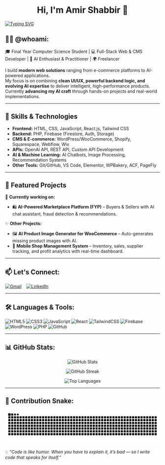 <h1 align='center'>Hi, I'm Amir Shabbir 👋</h1>

<a href="https://github.com/aamirshabbir"><img src="https://readme-typing-svg.demolab.com?font=Caveat&size=40&pause=500&color=1DBF73&center=true&width=935&height=55&lines=Full-Stack+Web+%26+CMS+Developer;Final+Year+Computer+Science+Student;Freelancer+%7C+Web+Solutions+%26+AI+Integration;AI+Enthusiast+%26+Practitioner;Always+Learning" alt="Typing SVG" /></a></br>
## 👨‍💻 @whoami:
🎓 Final Year Computer Science Student | 💻 Full-Stack Web & CMS Developer | 🤖 AI Enthusiast & Practitioner | 🌍 Freelancer  

I build **modern web solutions** ranging from e-commerce platforms to AI-powered applications.  
My focus is on combining **clean UI/UX, powerful backend logic, and evolving AI expertise** to deliver intelligent, high-performance products.  
Currently **advancing my AI craft** through hands-on projects and real-world implementations.

---

## 🚀 Skills & Technologies
- **Frontend:** HTML, CSS, JavaScript, React.js, Tailwind CSS  
- **Backend:** PHP, Firebase (Firestore, Auth, Storage)  
- **CMS & E-commerce:** WordPress/WooCommerce, Shopify, Squarespace, Webflow, Wix  
- **APIs:** OpenAI API, REST API, Custom API Development  
- **AI & Machine Learning:** AI Chatbots, Image Processing, Recommendation Systems  
- **Other Tools:** Git/GitHub, VS Code, Elementor, WPBakery, ACF, PageFly  

---

## 📌 Featured Projects
🔭 **Currently working on:**  
- 🛍 **AI-Powered Marketplace Platform (FYP)** – Buyers & Sellers with AI chat assistant, fraud detection & recommendations.  

✨ **Other Projects:**  
- 🖼 **AI Product Image Generator for WooCommerce** – Auto-generates missing product images with AI.  
- 📱 **Mobile Shop Management System** – Inventory, sales, supplier tracking, and profit analytics with real-time dashboard.  

---

## 📫 Let's Connect:
<a href="mailto:amirshabbir56@gmail.com" target='_blank'><img src="https://cdn.iconscout.com/icon/free/png-256/gmail-2981844-2476484.png" alt="Gmail" style="width:45px;height:45px;"></a>
&nbsp;&nbsp;
<a href="https://www.linkedin.com/in/amir-shabbir/" target='_blank'><img src="https://cdn.iconscout.com/icon/free/png-256/linkedin-162-498418.png" alt="LinkedIn" style="width:45px;height:45px;"></a>

---

## 🛠️ Languages & Tools:
![HTML5](https://img.shields.io/badge/html5-%23E34F26.svg?style=for-the-badge&logo=html5&logoColor=white)
![CSS3](https://img.shields.io/badge/css3-%231572B6.svg?style=for-the-badge&logo=css3&logoColor=white)
![JavaScript](https://img.shields.io/badge/javascript-%23323330.svg?style=for-the-badge&logo=javascript&logoColor=%23F7DF1E)
![React](https://img.shields.io/badge/react-%2320232a.svg?style=for-the-badge&logo=react&logoColor=%2361DAFB)
![TailwindCSS](https://img.shields.io/badge/tailwindcss-%2338B2AC.svg?style=for-the-badge&logo=tailwind-css&logoColor=white)
![Firebase](https://img.shields.io/badge/firebase-%23039BE5.svg?style=for-the-badge&logo=firebase)
![WordPress](https://img.shields.io/badge/WordPress-%23117AC9.svg?style=for-the-badge&logo=WordPress&logoColor=white)
![PHP](https://img.shields.io/badge/php-%23777BB4.svg?style=for-the-badge&logo=php&logoColor=white)
![GitHub](https://img.shields.io/badge/GitHub-%23121011.svg?style=for-the-badge&logo=github&logoColor=white)

---

## 📊 GitHub Stats:
<p align="center">
  <img src="https://github-readme-stats.vercel.app/api?username=aamirshabbir&show_icons=true&theme=radical" alt="GitHub Stats" />
</p>

<p align="center">
  <img src="https://github-readme-streak-stats-eight.vercel.app?user=aamirshabbir&theme=radical" alt="GitHub Streak" />
</p>

<p align="center">
  <img src="https://github-readme-stats.vercel.app/api/top-langs/?username=aamirshabbir&layout=compact&theme=radical" alt="Top Languages" />
</p>

---

## 🐍 Contribution Snake:
![Snake animation](https://github.com/aamirshabbir/aamirshabbir/blob/output/github-contribution-grid-snake.svg)

💡 *“Code is like humor. When you have to explain it, it’s bad — so I write code that speaks for itself.”*
